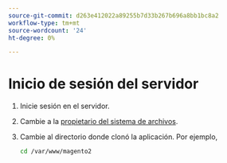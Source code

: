 ```yaml
---
source-git-commit: d263e412022a89255b7d33b267b696a8bb1bc8a2
workflow-type: tm+mt
source-wordcount: '24'
ht-degree: 0%

---
```

# Inicio de sesión del servidor

1. Inicie sesión en el servidor.
1. Cambie a la [propietario del sistema de archivos](../installation/prerequisites/file-system/overview.md).
1. Cambie al directorio donde clonó la aplicación. Por ejemplo,

   ```bash
   cd /var/www/magento2
   ```
